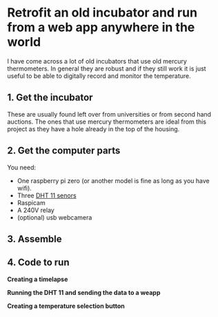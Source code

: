 # Retrofit an old incubator and run from a web app anywhere in the world

I have come across a lot of old incubators that use old mercury thermometers. In general they are robust and if they still work it is just useful to be able to digitally record and monitor the temperature. 

## 1. Get the incubator
These are usually found left over from universities or from second hand auctions. The ones that use mercury thermometers are ideal from this project as they have a hole already in the top of the housing. 

## 2. Get the computer parts
You  need: 
 - One raspberry pi zero (or another model is fine as long as you have wifi). 
 - Three [DHT 11 senors]()
 - Raspicam
 - A 240V relay
 - (optional) usb webcamera

## 3. Assemble

## 4. Code to run

**Creating a timelapse**

**Running the DHT 11 and sending the data to a weapp**

**Creating a temperature selection button**



